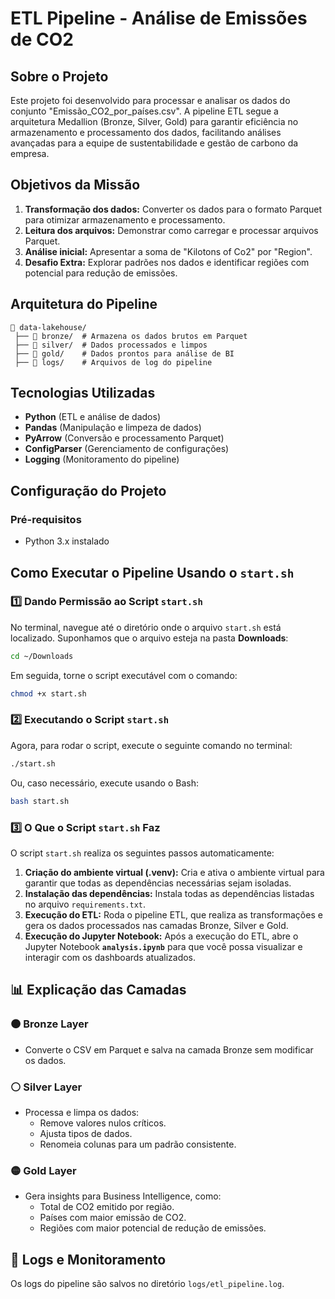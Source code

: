 # ETL Pipeline - Análise de Emissões de CO2

## Sobre o Projeto
Este projeto foi desenvolvido para processar e analisar os dados do conjunto "Emissão_CO2_por_países.csv". A pipeline ETL segue a arquitetura Medallion (Bronze, Silver, Gold) para garantir eficiência no armazenamento e processamento dos dados, facilitando análises avançadas para a equipe de sustentabilidade e gestão de carbono da empresa.

## Objetivos da Missão
1. **Transformação dos dados:** Converter os dados para o formato Parquet para otimizar armazenamento e processamento.
2. **Leitura dos arquivos:** Demonstrar como carregar e processar arquivos Parquet.
3. **Análise inicial:** Apresentar a soma de "Kilotons of Co2" por "Region".
4. **Desafio Extra:** Explorar padrões nos dados e identificar regiões com potencial para redução de emissões.

## Arquitetura do Pipeline
```text
📂 data-lakehouse/
 ├── 📂 bronze/  # Armazena os dados brutos em Parquet
 ├── 📂 silver/  # Dados processados e limpos
 ├── 📂 gold/    # Dados prontos para análise de BI
 ├── 📂 logs/    # Arquivos de log do pipeline
```

## Tecnologias Utilizadas
- **Python** (ETL e análise de dados)
- **Pandas** (Manipulação e limpeza de dados)
- **PyArrow** (Conversão e processamento Parquet)
- **ConfigParser** (Gerenciamento de configurações)
- **Logging** (Monitoramento do pipeline)

## Configuração do Projeto

### Pré-requisitos
- Python 3.x instalado

## Como Executar o Pipeline Usando o `start.sh`
### 1️⃣ Dando Permissão ao Script `start.sh`

No terminal, navegue até o diretório onde o arquivo `start.sh` está localizado. Suponhamos que o arquivo esteja na pasta **Downloads**:
```sh
cd ~/Downloads
```

Em seguida, torne o script executável com o comando:
```sh
chmod +x start.sh
```

### 2️⃣ Executando o Script `start.sh`

Agora, para rodar o script, execute o seguinte comando no terminal:
```sh
./start.sh
```
Ou, caso necessário, execute usando o Bash:
```sh
bash start.sh
```

### 3️⃣ O Que o Script `start.sh` Faz

O script `start.sh` realiza os seguintes passos automaticamente:
1. **Criação do ambiente virtual (.venv):** Cria e ativa o ambiente virtual para garantir que todas as dependências necessárias sejam isoladas.
2. **Instalação das dependências:** Instala todas as dependências listadas no arquivo `requirements.txt`.
3. **Execução do ETL:** Roda o pipeline ETL, que realiza as transformações e gera os dados processados nas camadas Bronze, Silver e Gold.
4. **Execução do Jupyter Notebook:** Após a execução do ETL, abre o Jupyter Notebook **`analysis.ipynb`** para que você possa visualizar e interagir com os dashboards atualizados.

## 📊 Explicação das Camadas

### 🟤 Bronze Layer
- Converte o CSV em Parquet e salva na camada Bronze sem modificar os dados.

### ⚪ Silver Layer
- Processa e limpa os dados:
  - Remove valores nulos críticos.
  - Ajusta tipos de dados.
  - Renomeia colunas para um padrão consistente.

### 🟡 Gold Layer
- Gera insights para Business Intelligence, como:
  - Total de CO2 emitido por região.
  - Países com maior emissão de CO2.
  - Regiões com maior potencial de redução de emissões.

## 📜 Logs e Monitoramento
Os logs do pipeline são salvos no diretório `logs/etl_pipeline.log`.
